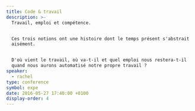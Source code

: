 ```yaml
---
title: Code & travail
description: >-
  Travail, emploi et compétence.


  Ces trois notions ont une histoire dont le temps présent s'abstrait
  aisément.


  D'où vient le travail, où va-t-il et quel emploi nous restera-t-il
  quand nous aurons automatisé notre propre travail ?
speaker:
  - rachel
type: conference
symbol: expe
date: 2016-05-27 17:40:00 +0100
display-order: 4
---
```

